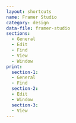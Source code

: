 ```yaml
---
layout: shortcuts
name: Framer Studio
category: design
data-file: framer-studio
sections:
  - General
  - Edit
  - Find
  - View
  - Window
print:
  section-1:
  - General
  - Find
  section-2:
  - Edit
  - Window
  section-3:
  - View
---
```

